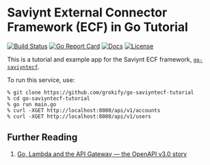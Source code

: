 # Saviynt External Connector Framework (ECF) in Go Tutorial

[![Build Status][build-status-svg]][build-status-url]
[![Go Report Card][goreport-svg]][goreport-url]
[![Docs][docs-godoc-svg]][docs-godoc-url]
[![License][license-svg]][license-url]

This is a tutorial and example app for the Saviynt ECF framework, [`go-saviyntecf`](https://github.com/grokify/go-saviyntecf).

To run this service, use:

```
% git clone https://github.com/grokify/go-saviyntecf-tutorial
% cd go-saviyntecf-tutorial
% go run main.go
% curl -XGET http://localhost:8080/api/v1/accounts
% curl -XGET http://localhost:8080/api/v1/users
```

## Further Reading

1. [Go, Lambda and the API Gateway — the OpenAPI v3.0 story](https://levelup.gitconnected.com/go-lambda-and-the-api-gateway-the-openapi-v3-0-story-a8afe5f841df)

 [used-by-svg]: https://sourcegraph.com/github.com/grokify/go-saviyntecf-tutorial/-/badge.svg
 [used-by-url]: https://sourcegraph.com/github.com/grokify/go-saviyntecf-tutorial?badge
 [build-status-svg]: https://github.com/grokify/go-saviyntecf-tutorial/workflows/test/badge.svg
 [build-status-url]: https://github.com/grokify/go-saviyntecf-tutorial/actions/workflows/test.yaml
 [goreport-svg]: https://goreportcard.com/badge/github.com/grokify/go-saviyntecf-tutorial
 [goreport-url]: https://goreportcard.com/report/github.com/grokify/go-saviyntecf-tutorial
 [codeclimate-status-svg]: https://codeclimate.com/github/grokify/go-saviyntecf-tutorial/badges/gpa.svg
 [codeclimate-status-url]: https://codeclimate.com/github/grokify/go-saviyntecf-tutorial
 [docs-godoc-svg]: https://pkg.go.dev/badge/github.com/grokify/go-saviyntecf-tutorial
 [docs-godoc-url]: https://pkg.go.dev/github.com/grokify/go-saviyntecf-tutorial
 [loc-svg]: https://tokei.rs/b1/github/grokify/go-saviyntecf-tutorial
 [repo-url]: https://github.com/grokify/go-saviyntecf-tutorial
 [license-svg]: https://img.shields.io/badge/license-MIT-blue.svg
 [license-url]: https://github.com/grokify/go-saviyntecf-tutorial/blob/master/LICENSE
